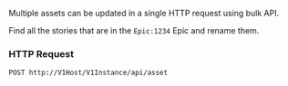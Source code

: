 Multiple assets can be updated in a single HTTP request using bulk API.

Find all the stories that are in the `Epic:1234` Epic and rename them.

### HTTP Request

`POST http://V1Host/V1Instance/api/asset`